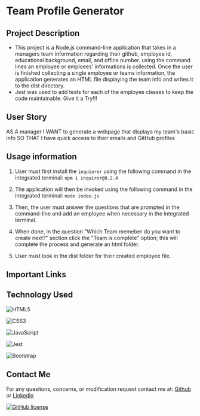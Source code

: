 # Team Profile Generator

## Project Description

- This project is a Node.js command-line application that takes in a managers team information regarding their github, employee id, educational background, email, and office number. using the command lines an employee or emploees' informations is collected. Once the user is finished collecting a single employee or teams information, the application generates an HTML file displaying the team info and writes it to the dist directory.
- Jest was used to add tests for each of the employee classes to keep the code maintainable. Give it a Try!!!

## User Story

AS A manager
I WANT to generate a webpage that displays my team's basic info
SO THAT I have quick access to their emails and GitHub profiles

## Usage information

1. User must first install the `inquierer` using the following command in the integrated terminal:
   `npm i inquirer@8.2.4`

2. The application will then be invoked using the following command in the integrated terminal:
   `node index.js`

3. Then, the user must answer the questions that are prompted in the command-line and add an employee when necessary in the integrated terminal.

4. When done, in the question "Which Team memeber do you want to create next?" section click the "Team is complete" option; this will complete the process and generate an html folder.

5. User must look in the dist folder for their created employee file.

## Important Links

## Technology Used

![HTML5](https://img.shields.io/badge/html5-%23E34F26.svg?style=for-the-badge&logo=html5&logoColor=white)

![CSS3](https://img.shields.io/badge/css3-%231572B6.svg?style=for-the-badge&logo=css3&logoColor=white)

![JavaScript](https://img.shields.io/badge/javascript-%23323330.svg?style=for-the-badge&logo=javascript&logoColor=%23F7DF1E)

![Jest](https://img.shields.io/badge/-jest-%23C21325?style=for-the-badge&logo=jest&logoColor=white)

![Bootstrap](https://img.shields.io/badge/bootstrap-%23563D7C.svg?style=for-the-badge&logo=bootstrap&logoColor=white)

## Contact Me

For any quesitons, concerns, or modification request contact me at: [Github](https://github.com/RussC22) or [Linkedin](https://www.linkedin.com/in/tavarus-cherry/)

[![GitHub license](https://img.shields.io/github/license/Naereen/StrapDown.js.svg)](https://github.com/Naereen/StrapDown.js/blob/master/LICENSE)
